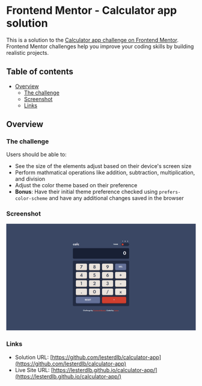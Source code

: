 # Frontend Mentor - Calculator app solution

This is a solution to the [Calculator app challenge on Frontend Mentor](https://www.frontendmentor.io/challenges/calculator-app-9lteq5N29). Frontend Mentor challenges help you improve your coding skills by building realistic projects.

## Table of contents

-   [Overview](#overview)
    -   [The challenge](#the-challenge)
    -   [Screenshot](#screenshot)
    -   [Links](#links)

## Overview

### The challenge

Users should be able to:

-   See the size of the elements adjust based on their device's screen size
-   Perform mathmatical operations like addition, subtraction, multiplication, and division
-   Adjust the color theme based on their preference
-   **Bonus**: Have their initial theme preference checked using `prefers-color-scheme` and have any additional changes saved in the browser

### Screenshot

![calc](./images/calc.png)

### Links

-   Solution URL: [https://github.com/lesterdlb/calculator-app](https://github.com/lesterdlb/calculator-app)
-   Live Site URL: [https://lesterdlb.github.io/calculator-app/](https://lesterdlb.github.io/calculator-app/)
